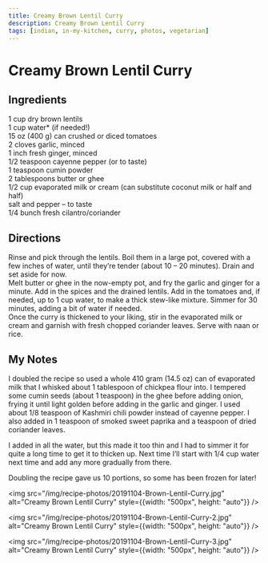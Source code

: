 ```yaml
---
title: Creamy Brown Lentil Curry
description: Creamy Brown Lentil Curry
tags: [indian, in-my-kitchen, curry, photos, vegetarian]
---
```


# Creamy Brown Lentil Curry

## Ingredients
1 cup dry brown lentils  
1 cup water* (if needed!)  
15 oz (400 g) can crushed or diced tomatoes  
2 cloves garlic, minced  
1 inch fresh ginger, minced  
1/2 teaspoon cayenne pepper (or to taste)  
1 teaspoon cumin powder  
2 tablespoons butter or ghee  
1/2 cup evaporated milk or cream (can substitute coconut milk or half and half)  
salt and pepper – to taste  
1/4 bunch fresh cilantro/coriander

## Directions
Rinse and pick through the lentils. Boil them in a large pot, covered with a few inches of water, until they’re tender (about 10 – 20 minutes). Drain and set aside for now.  
Melt butter or ghee in the now-empty pot, and fry the garlic and ginger for a minute. Add in the spices and the drained lentils. Add in the tomatoes and, if needed, up to 1 cup water, to make a thick stew-like mixture. Simmer for 30 minutes, adding a bit of water if needed.  
Once the curry is thickened to your liking, stir in the evaporated milk or cream and garnish with fresh chopped coriander leaves. Serve with naan or rice.

## My Notes
I doubled the recipe so used a whole 410 gram (14.5 oz) can of evaporated milk that I whisked about 1 tablespoon of chickpea flour into. I tempered some cumin seeds (about 1 teaspoon) in the ghee before adding onion, frying it until light golden before adding in the garlic and ginger. I used about 1/8 teaspoon of Kashmiri chili powder instead of cayenne pepper. I also added in 1 teaspoon of smoked sweet paprika and a teaspoon of dried coriander leaves.

I added in all the water, but this made it too thin and I had to simmer it for quite a long time to get it to thicken up. Next time I’ll start with 1/4 cup water next time and add any more gradually from there.

Doubling the recipe gave us 10 portions, so some has been frozen for later!  

<img src="/img/recipe-photos/20191104-Brown-Lentil-Curry.jpg" alt="Creamy Brown Lentil Curry" style={{width: "500px", height: "auto"}} />

<img src="/img/recipe-photos/20191104-Brown-Lentil-Curry-2.jpg" alt="Creamy Brown Lentil Curry" style={{width: "500px", height: "auto"}} />

<img src="/img/recipe-photos/20191104-Brown-Lentil-Curry-3.jpg" alt="Creamy Brown Lentil Curry" style={{width: "500px", height: "auto"}} />
